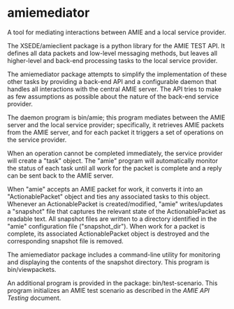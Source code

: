 # amiemediator
A tool for mediating interactions between AMIE and a local service provider.

The XSEDE/amieclient package is a python library for the AMIE TEST API. It
defines all data packets and low-level messaging methods, but leaves all
higher-level and back-end processing tasks to the local service provider.

The amiemediator package attempts to simplify the implementation of these
other tasks by providing a back-end API and a configurable daemon that handles
all interactions with the central AMIE server. The API tries to make as few
assumptions as possible about the nature of the back-end service provider.

The daemon program is bin/amie; this program mediates between the AMIE server
and the local service provider; specifically, it retrieves AMIE packets from
the AMIE server, and for each packet it triggers a set of operations on the
service provider.
    
When an operation cannot be completed immediately, the service provider will
create a "task" object. The "amie" program will automatically monitor the
status of each task until all work for the packet is complete and a reply can
be sent back to the AMIE server.

When "amie" accepts an AMIE packet for work, it converts it into an
"ActionablePacket" object and ties any associated tasks to this object.
Whenever an ActionablePacket is created/modified, "amie" writes/updates a
"snapshot" file that captures the relevant state of the ActionablePacket as
readable text. All snapshot files are written to a directory identified in the
"amie" configuration file ("snapshot_dir"). When work for a packet is complete,
its associated ActionablePacket object is destroyed and the corresponding
snapshot file is removed.

The amiemediator package includes a command-line utility for monitoring and
displaying the contents of the snapshot directory. This program is
bin/viewpackets.

An additional program is provided in the package: bin/test-scenario. This
program initializes an AMIE test scenario as described in the *AMIE API Testing*
document.


